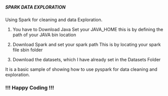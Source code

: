 ##### SPARK DATA EXPLORATION

Using Spark for cleaning and data Exploration.

1) You have to Download Java 
Set your JAVA_HOME this is by defining the path of your JAVA bin location

2) Download Spark and set your spark path
This is by locating your spark file sbin folder

3) Download the datasets, which I have already set in the Datasets Folder

It is a basic sample of showing how to use pyspark for data cleaning and exploration.

### !!! Happy Coding !!!  
